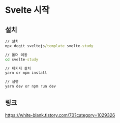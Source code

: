 # Svelte 시작

## 설치

```cmd
// 설치
npx degit sveltejs/template svelte-study

// 폴더 이동
cd svelte-study

// 패키지 설치
yarn or npm install

// 실행
yarn dev or npm run dev
```

## 링크

https://white-blank.tistory.com/70?category=1029326
